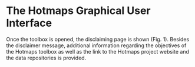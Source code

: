 # The Hotmaps Graphical User Interface

Once the toolbox is opened, the disclaiming page is shown (Fig. 1). Besides the disclaimer message, additional information regarding the objectives of the Hotmaps toolbox as well as the link to the Hotmaps project website and the data repositories is provided.